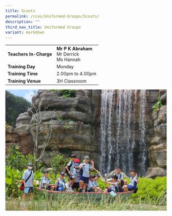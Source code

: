```yaml
---
title: Scouts
permalink: /ccas/Uniformed-Groups/Scouts/
description: ""
third_nav_title: Uniformed Groups
variant: markdown
---
```

| | |
| --- | ---|
| **Teachers In-Charge** |**Mr P K Abraham**<br>Mr Derrick<br>Ms Hannah
|**Training Day**|Monday
|**Training Time**|2.00pm to 4.00pm
|**Training Venue**|3H Classroom

![](/images/CCA/IMG_20240702_WA0007.jpg)